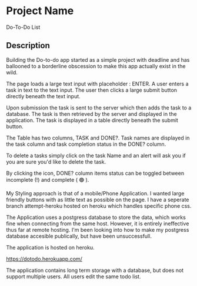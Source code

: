 # Project Name

Do-To-Do List

## Description

Building the Do-to-do app started as a simple project with deadline and has ballooned to a borderline obscession to make this app actually exist in the wild.

The page loads a large text input with placeholder : ENTER. A user enters a task in text to the text input. The user then clicks a large submit button directly beneath the text input. 

Upon submission the task is sent to the server which then adds the task to a database. The task is then retrieved by the server and displayed in the application. The task is displayed in a table directly beneath the submit button.

The Table has two columns, TASK and DONE?. Task names are displayed in the task column and task completion status in the DONE? column. 

To delete a tasks simply click on the task Name and an alert will ask you if you are sure you'd like to delete the task.

By clicking the icon,  DONE? column items status can be toggled between incomplete (!) and  complete ( 🟢 ). 

My Styling approach is that of a mobile/Phone Application. I wanted large friendly buttons with as little text as possible on the page. I have a seperate branch attempt-heroku hosted on heroku which handles specific phone css. 

The Application uses a postgress database to store the data, which works fine when connecting from the same host. However, it is entirely ineffective thus far at remote hosting. I'm been looking into how to make my postgress database accesible publically, but have been unsuccessfull.

The application is hosted on heroku. 

https://dotodo.herokuapp.com/

The application contains long term storage with a database, but does not support multiple users. All users edit the same todo list.
